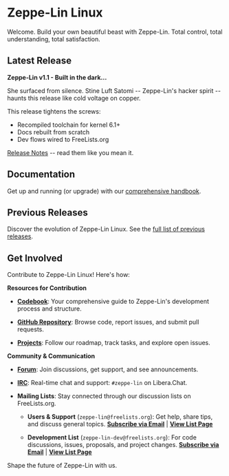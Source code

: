 # Zeppe-Lin Linux

Welcome.
Build your own beautiful beast with Zeppe-Lin.
Total control, total understanding, total satisfaction.

## Latest Release

**Zeppe-Lin v1.1 - Built in the dark...**

She surfaced from silence.  Stine Luft Satomi -- Zeppe-Lin's hacker
spirit -- haunts this release like cold voltage on copper.

This release tightens the screws:
* Recompiled toolchain for kernel 6.1+
* Docs rebuilt from scratch
* Dev flows wired to FreeLists.org

[Release Notes](relnotes-v1.1.html) -- read them like you mean it.

## Documentation

Get up and running (or upgrade) with our
[comprehensive handbook](handbook.html).

## Previous Releases

Discover the evolution of Zeppe-Lin Linux.
See the [full list of previous releases](relhistory.html).

## Get Involved

Contribute to Zeppe-Lin Linux! Here's how:

**Resources for Contribution**

* **[Codebook](codebook.html)**:
  Your comprehensive guide to Zeppe-Lin's development process and structure.

* **[GitHub Repository](https://github.com/zeppe-lin)**:
  Browse code, report issues, and submit pull requests.

* **[Projects](https://github.com/orgs/zeppe-lin/projects)**:
  Follow our roadmap, track tasks, and explore open issues.

**Community & Communication**

* **[Forum](https://github.com/orgs/zeppe-lin/discussions)**:
  Join discussions, get support, and see announcements.

* **[IRC](https://web.libera.chat/#zeppe-lin)**:
  Real-time chat and support: `#zeppe-lin` on Libera.Chat.

* **Mailing Lists**:
  Stay connected through our discussion lists on FreeLists.org.

  * **Users & Support** (`zeppe-lin@freelists.org`):
    Get help, share tips, and discuss general topics.
    **[Subscribe via Email](mailto:zeppe-lin-request@freelists.org?subject=subscribe)** \|
    **[View List Page](https://www.freelists.org/list/zeppe-lin)**

  * **Development List** (`zeppe-lin-dev@freelists.org`):
    For code discussions, issues, proposals, and project changes.
    **[Subscribe via Email](mailto:zeppe-lin-dev-request@freelists.org?subject=subscribe)** \|
    **[View List Page](https://www.freelists.org/list/zeppe-lin-dev)**

Shape the future of Zeppe-Lin with us.
